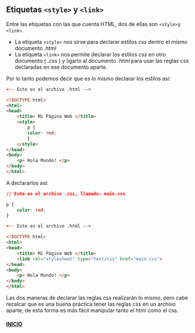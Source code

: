 
## Etiquetas `<style>` y `<link>`
Entre las etiquetas con las que cuenta HTML, dos de ellas son `<style>`y `<link>`.

* La etiqueta `<style>` nos sirve para declarar estilos *css* dentro el mismo documento *.html*
* La etiqueta `<link>` nos permite declarar los estilos *css* en otro documento ( *.css* ) y ligarlo al documento *.html* para usar las reglas css declaradas en ese documento aparte.

Por lo tanto podemos decir que es lo mismo declarar los estilos así:
```html
<-- Este es el archivo .html -->

<!DOCTYPE html>
<html>
<head>
    <title> Mi Página Web </title>
    <style>
        p {
	    color: red;
        }
    </style>
</head>
<body>
    <p> Hola Mundo! </p>
</body>
</html>
```
A declararlos así:

```css
// Este es el archivo .css, llamado: main.css

p {
    color: red;
}
```
```html
<-- Este es el archivo .html -->

<!DOCTYPE html>
<html>
<head>
    <title> Mi Página Web </title>
    <link rel="stylesheet" type="text/css" href="main.css">
</head>
<body>
    <p> Hola Mundo! </p>
</body>
</html>
```

Las dos maneras de declarar las reglas css realizarán lo mismo, pero cabe recalcar que es una buena práctica tener las reglas css en un archivo aparte, de esta forma es más fácil manipular tanto el html como el css.

#### [INICIO](../README.md)
